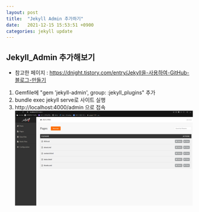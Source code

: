 ```yaml
---
layout: post
title:  "Jekyll Admin 추가하기"
date:   2021-12-15 15:53:51 +0900
categories: jekyll update
---
```


## Jekyll_Admin 추가해보기
- 참고한 페이지 : <https://dnight.tistory.com/entry/Jekyll을-사용하여-GitHub-블로그-만들기>
1. Gemfile에  "gem 'jekyll-admin', group: :jekyll_plugins" 추가
2. bundle exec jekyll serve로 사이트 실행
3. http://localhost:4000/admin 으로 접속
![admin 화면](https://github.com/clip968/clip968.github.io/blob/main/images/captured.png?raw=true)

